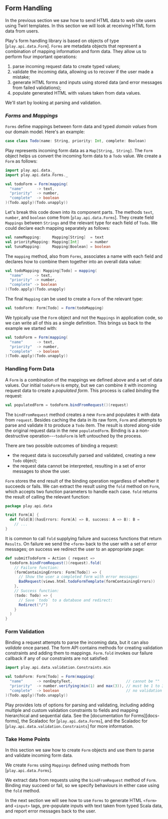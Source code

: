 ## Form Handling

In the previous section we saw how to send HTML data to web site users using Twirl templates. In this section we will look at receiving HTML form data from users.

Play's form handling library is based on objects of type [`play.api.data.Form`]. `Forms` are metadata objects that represent a combination of mapping information and form data. They allow us to perform four important operations:

 1. parse incoming request data to create typed values;
 2. validate the incoming data, allowing us to recover if the user made a mistake;
 3. generate HTML forms and inputs using stored data (and error messages from failed validations);
 4. populate generated HTML with values taken from data values.

We'll start by looking at parsing and validation.

### *Forms* and *Mappings*

`Forms` define mappings between form data and typed *domain values* from our domain model. Here's an example:

~~~ scala
case class Todo(name: String, priority: Int, complete: Boolean)
~~~

Play represents incoming form data as a `Map[String, String]`. The `Form` object helps us convert the incoming form data to a `Todo` value. We create a `Form` as follows:

~~~ scala
import play.api.data._
import play.api.data.Forms._

val todoForm = Form(mapping(
  "name"      -> text,
  "priority"  -> number,
  "complete"  -> boolean
)(Todo.apply)(Todo.unapply))
~~~

Let's break this code down into its component parts. The methods `text`, `number`, and `boolean` come from [`play.api.data.Forms`]. They create field `Mappings` between `Strings` and the relevant type for each field of `Todo`. We could declare each mapping separately as follows:

~~~ scala
val nameMapping:     Mapping[String]  = text
val priorityMapping: Mapping[Int]     = number
val tunaMapping:     Mapping[Boolean] = boolean
~~~

The `mapping` method, also from `Forms`, associates a name with each field and declares how to combine them together into an overall data value:

~~~ scala
val todoMapping: Mapping[Todo] = mapping(
  "name"     -> text,
  "priority" -> number,
  "complete" -> boolean
)(Todo.apply)(Todo.unapply)
~~~

The final `Mapping` can be used to create a `Form` of the relevant type:

~~~ scala
val todoForm: Form[Todo] = Form(todoMapping)
~~~

We typically use the `Form` object and not the `Mappings` in application code, so we can write all of this as a single definition. This brings us back to the example we started with:

~~~ scala
val todoForm = Form(mapping(
  "name"      -> text,
  "priority"  -> number,
  "complete"  -> boolean
)(Todo.apply)(Todo.unapply))
~~~

### Handling Form Data

A `Form` is a combination of the mappings we defined above and a set of data values. Our initial `todoForm` is empty, but we can combine it with incoming request data to create a *populated form*. This process is called *binding* the request:

~~~ scala
val populatedForm = todoForm.bindFromRequest()(request)
~~~

The `bindFromRequest` method creates a new `Form` and populates it with data from `request`. Besides caching the data in its raw form, `Form` and attempts to parse and validate it to produce a `Todo` item. The result is stored along-side the original request data in the new `populatedForm`. Binding is a a non-destructive operation---`todoForm` is left untouched by the process.

There are two possible outcomes of binding a request:

 - the request data is successfully parsed and validated, creating a new `Todo` object;
 - the request data cannot be interpreted, resulting in a set of error messages to show the user.

`Form` stores the end result of the binding operation regardless of whether it succeeds or fails. We can extract the result using the `fold` method on `Form`, which accepts two function parameters to handle each case. `fold` returns the result of calling the relevant function:

~~~ scala
package play.api.data

trait Form[A] {
  def fold[B](hasErrors: Form[A] => B, success: A => B): B =
    // ...
}
~~~

It is common to call `fold` supplying failure and success functions that return `Results`. On failure we send the `<form>` back to the user with a set of error messages; on success we redirect the user to an appropriate page:

~~~ scala
def submitTodoForm = Action { request =>
  todoForm.bindFromRequest()(request).fold(
    // Failure function:
    (formContainingErrors: Form[Todo]) => {
      // Show the user a completed form with error messages:
      BadRequest(views.html.todoFormTemplate(formContainingErrors))
    },
    // Success function:
    (todo: Todo) => {
      // Save `todo` to a database and redirect:
      Redirect("/")
    }
  )
}
~~~

### Form Validation

Binding a request attempts to parse the incoming data, but it can also *validate* once parsed. The form API contains methods for creating validation constraints and adding them to mappings. `Form.fold` invokes our failure callback if any of our constraints are not satisfied:

~~~ scala
import play.api.data.validation.Constraints.min

val todoForm: Form[Todo] = Form(mapping(
  "name"      -> nonEmptyText,                        // cannot be ""
  "priority"  -> number.verifying(min(1) and max(3)), // must be 1 to 3
  "complete"  -> boolean                              // no validation
)(Todo.apply)(Todo.unapply))
~~~

Play provides lots of options for parsing and validating, including adding multiple and custom validation constraints to fields and mapping hierarchical and sequential data. See the [documentation for Forms][docs-forms], the Scaladoc for [`play.api.data.Forms`], and the Scaladoc for [`play.api.data.validation.Constraints`] for more information.

### Take Home Points

In this section we saw how to create `Form` objects and use them to parse and validate incoming form data.

We create `Forms` using `Mappings` defined using methods from [`play.api.data.Forms`].

We extract data from requests using the `bindFromRequest` method of `Form`. Binding may succeed or fail, so we specify behaviours in either case using the `fold` method.

In the next section we will see how to use `Forms` to generate HTML `<form>` and `<input>` tags, pre-populate inputs with text taken from typed Scala data, and report error messages back to the user.
